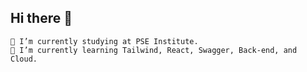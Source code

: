 ## Hi there 👋

    🔭 I’m currently studying at PSE Institute.
    🌱 I’m currently learning Tailwind, React, Swagger, Back-end, and Cloud.
